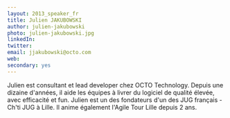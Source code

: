 ```yaml
---
layout: 2013_speaker_fr
title: Julien JAKUBOWSKI
author: julien-jakubowski
photo: julien-jakubowski.jpg
linkedIn: 
twitter: 
email: jjakubowski@octo.com
web: 
secondary: yes
---
```


Julien est consultant et lead developer chez OCTO Technology. Depuis une dizaine d'années, il aide les équipes à livrer du logiciel de qualité élevée, avec efficacité et fun. Julien est un des fondateurs d'un des JUG français - Ch'ti JUG à Lille. Il anime également l'Agile Tour Lille depuis 2 ans.